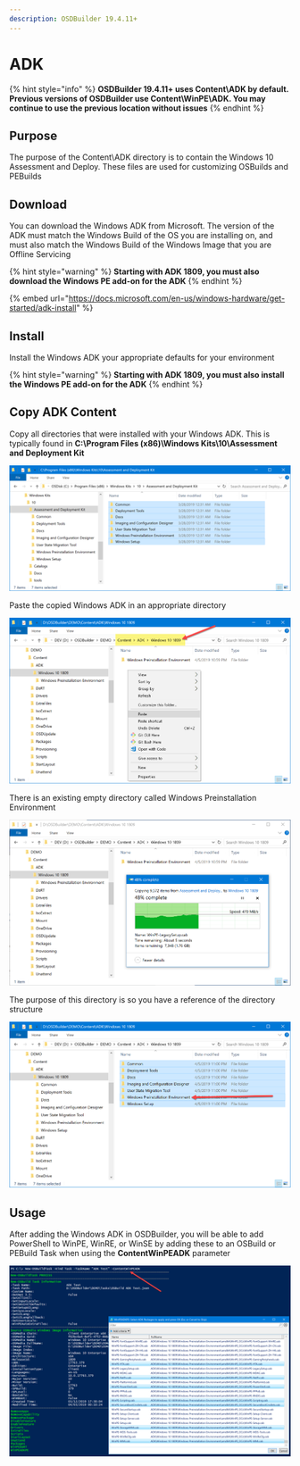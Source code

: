 ```yaml
---
description: OSDBuilder 19.4.11+
---
```


# ADK

{% hint style="info" %}
**OSDBuilder 19.4.11+ uses Content\ADK by default.  Previous versions of OSDBuilder use Content\WinPE\ADK.  You may continue to use the previous location without issues**
{% endhint %}

## Purpose

The purpose of the Content\ADK directory is to contain the Windows 10 Assessment and Deploy.  These files are used for customizing OSBuilds and PEBuilds

## Download

You can download the Windows ADK from Microsoft.  The version of the ADK must match the Windows Build of the OS you are installing on, and must also match the Windows Build of the Windows Image that you are Offline Servicing

{% hint style="warning" %}
**Starting with ADK 1809, you must also download the Windows PE add-on for the ADK**
{% endhint %}

{% embed url="https://docs.microsoft.com/en-us/windows-hardware/get-started/adk-install" %}

## Install

Install the Windows ADK your appropriate defaults for your environment

{% hint style="warning" %}
**Starting with ADK 1809, you must also install the Windows PE add-on for the ADK**
{% endhint %}

## Copy ADK Content

Copy all directories that were installed with your Windows ADK.  This is typically found in **C:\Program Files \(x86\)\Windows Kits\10\Assessment and Deployment Kit**

![](../../../../.gitbook/assets/image%20%28103%29.png)

Paste the copied Windows ADK in an appropriate directory

![](../../../../.gitbook/assets/image%20%2837%29.png)

There is an existing empty directory called Windows Preinstallation Environment

![](../../../../.gitbook/assets/image%20%28196%29.png)

The purpose of this directory is so you have a reference of the directory structure

![](../../../../.gitbook/assets/image%20%2814%29.png)

## Usage

After adding the Windows ADK in OSDBuilder, you will be able to add PowerShell to WinPE, WinRE, or WinSE by adding these to an OSBuild or PEBuild Task when using the **ContentWinPEADK** parameter

![](../../../../.gitbook/assets/image%20%2844%29.png)

